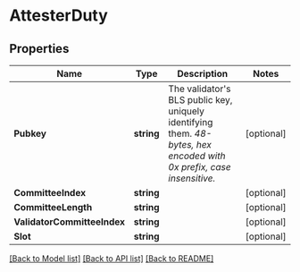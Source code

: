 # AttesterDuty

## Properties

Name | Type | Description | Notes
------------ | ------------- | ------------- | -------------
**Pubkey** | **string** | The validator&#39;s BLS public key, uniquely identifying them. _48-bytes, hex encoded with 0x prefix, case insensitive._ | [optional] 
**CommitteeIndex** | **string** |  | [optional] 
**CommitteeLength** | **string** |  | [optional] 
**ValidatorCommitteeIndex** | **string** |  | [optional] 
**Slot** | **string** |  | [optional] 

[[Back to Model list]](../README.md#documentation-for-models) [[Back to API list]](../README.md#documentation-for-api-endpoints) [[Back to README]](../README.md)


